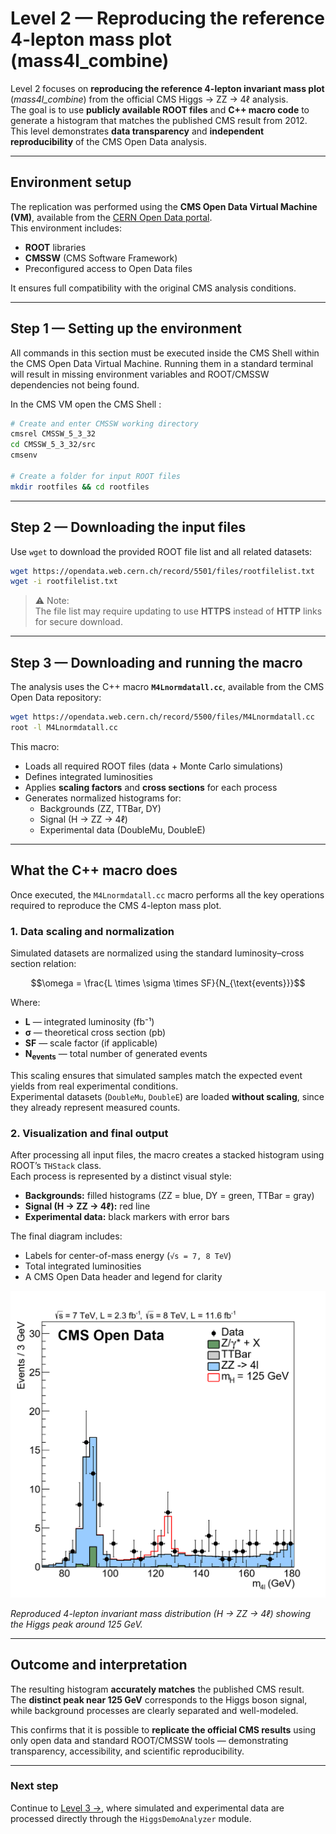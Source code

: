 # Level 2 — Reproducing the reference 4-lepton mass plot (mass4l_combine)

Level 2 focuses on **reproducing the reference 4-lepton invariant mass plot** (*mass4l_combine*) from the official CMS Higgs → ZZ → 4ℓ analysis.  
The goal is to use **publicly available ROOT files** and **C++ macro code** to generate a histogram that matches the published CMS result from 2012.  
This level demonstrates **data transparency** and **independent reproducibility** of the CMS Open Data analysis.

---

## Environment setup

The replication was performed using the **CMS Open Data Virtual Machine (VM)**, available from the [CERN Open Data portal](https://opendata.cern.ch/docs/cms-virtual-machine-2011).  
This environment includes:
- **ROOT** libraries  
- **CMSSW** (CMS Software Framework)  
- Preconfigured access to Open Data files  

It ensures full compatibility with the original CMS analysis conditions.

---

## Step 1 — Setting up the environment

All commands in this section must be executed inside the CMS Shell within the CMS Open Data Virtual Machine.
Running them in a standard terminal will result in missing environment variables and ROOT/CMSSW dependencies not being found.

In the CMS VM open the CMS Shell :

```bash
# Create and enter CMSSW working directory 
cmsrel CMSSW_5_3_32
cd CMSSW_5_3_32/src
cmsenv

# Create a folder for input ROOT files
mkdir rootfiles && cd rootfiles
```

---

## Step 2 — Downloading the input files

Use `wget` to download the provided ROOT file list and all related datasets:

```bash
wget https://opendata.web.cern.ch/record/5501/files/rootfilelist.txt
wget -i rootfilelist.txt
```

> ⚠️ Note:  
> The file list may require updating to use **HTTPS** instead of **HTTP** links for secure download.

---

## Step 3 — Downloading and running the macro

The analysis uses the C++ macro **`M4Lnormdatall.cc`**, available from the CMS Open Data repository:

```bash
wget https://opendata.web.cern.ch/record/5500/files/M4Lnormdatall.cc
root -l M4Lnormdatall.cc
```

This macro:
- Loads all required ROOT files (data + Monte Carlo simulations)
- Defines integrated luminosities
- Applies **scaling factors** and **cross sections** for each process
- Generates normalized histograms for:
  - Backgrounds (ZZ, TTBar, DY)
  - Signal (H → ZZ → 4ℓ)
  - Experimental data (DoubleMu, DoubleE)

---

## What the C++ macro does

Once executed, the `M4Lnormdatall.cc` macro performs all the key operations required to reproduce the CMS 4-lepton mass plot.

### 1. Data scaling and normalization

Simulated datasets are normalized using the standard luminosity–cross section relation:

```math
\omega = \frac{L \times \sigma \times SF}{N_{\text{events}}}
```

Where:
- **L** — integrated luminosity (fb⁻¹)  
- **σ** — theoretical cross section (pb)  
- **SF** — scale factor (if applicable)  
- **N<sub>events</sub>** — total number of generated events  

This scaling ensures that simulated samples match the expected event yields from real experimental conditions.  
Experimental datasets (`DoubleMu`, `DoubleE`) are loaded **without scaling**, since they already represent measured counts.

### 2. Visualization and final output

After processing all input files, the macro creates a stacked histogram using ROOT’s `THStack` class.  
Each process is represented by a distinct visual style:

- **Backgrounds:** filled histograms (ZZ = blue, DY = green, TTBar = gray)  
- **Signal (H → ZZ → 4ℓ):** red line  
- **Experimental data:** black markers with error bars  

The final diagram includes:
- Labels for center-of-mass energy (`√s = 7, 8 TeV`)  
- Total integrated luminosities  
- A CMS Open Data header and legend for clarity  

<p align="center">
  <img src="./mass4l_combine_1.png" alt="Reproduced 4-lepton invariant mass plot" width="600"/>
</p>

*Reproduced 4-lepton invariant mass distribution (H → ZZ → 4ℓ) showing the Higgs peak around 125 GeV.*


---

## Outcome and interpretation

The resulting histogram **accurately matches** the published CMS result.  
The **distinct peak near 125 GeV** corresponds to the Higgs boson signal, while background processes are clearly separated and well-modeled.  

This confirms that it is possible to **replicate the official CMS results** using only open data and standard ROOT/CMSSW tools — demonstrating transparency, accessibility, and scientific reproducibility.

---

### Next step
Continue to [Level 3 →](../level_3/README.md), where simulated and experimental data are processed directly through the `HiggsDemoAnalyzer` module.

